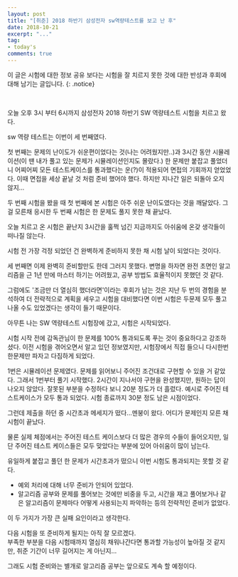 ```yaml
---
layout: post
title: "[취준] 2018 하반기 삼성전자 sw역량테스트를 보고 난 후"
date: 2018-10-21
excerpt: "..."
tag:
- today's
comments: true
---
```


이 글은 시험에 대한 정보 공유 보다는
시험을 잘 치르지 못한 것에 대한 반성과 후회에 대해 남기는 글입니다.
{: .notice}

<br/>

오늘 오후 3시 부터 6시까지 삼성전자 2018 하반기 SW 역량테스트 시험을 치르고 왔다.

sw 역량 테스트는 이번이 세 번째였다.  

첫 번째는 문제의 난이도가 쉬운편이었다는 것(나는 어려웠지만..)과 3시간 동안 시뮬레이션(이 땐 내가 풀고 있는 문제가 시뮬레이션인지도 몰랐다.) 한 문제만 붙잡고 풀었더니 어찌어찌 모든 테스트케이스를 통과했다는 운(?)이 적용되어 면접의 기회까지 얻었었다. 이때 면접을 세상 끝날 것 처럼 준비 했어야 했다. 하지만 지나간 일은 되돌아 오지 않지...  


두 번째 시험을 봤을 때 첫 번째에 본 시험은 아주 쉬운 난이도였다는 것을 깨달았다. 그걸 모른채 응시한 두 번째 시험은 한 문제도 풀지 못한 채 끝났다.  

오늘 치르고 온 시험은 끝난지 3시간을 훌쩍 넘긴 지금까지도 아쉬움에 온갖 생각들이 떠나질 않는다.  

시험 전 가장 걱정 되었던 건 완벽하게 준비하지 못한 채 시험 날이 되었다는 것이다.  

세 번째면 이제 완벽히 준비할만도 한데 그러지 못했다. 변명을 하자면 완전 초면인 알고리즘을 근 1년 만에 마스터 하기는 어려웠고, 공부 방법도 효율적이지 못했던 것 같다.  

그럼에도 '조금만 더 열심히 했더라면'이라는 후회가 남는 것은 지난 두 번의 경험을 분석하여 더 전략적으로 계획을 세우고 시험을 대비했다면 이번 시험은 두문제 모두 풀고 나올 수도 있었겠다는 생각이 들기 때문이다.  


아무튼 나는 SW 역량테스트 시험장에 갔고, 시험은 시작되었다.

시험 시작 전에 감독관님이 한 문제를 100% 통과되도록 푸는 것이 중요하다고 강조하셨다.
이전 시험을 겪어오면서 알고 있던 정보였지만, 시험장에서 직접 들으니 다시한번 한문제만 파자고 다짐하게 되었다.

1번은 시뮬레이션 문제였다.
문제를 읽어보니 주어진 조건대로 구현할 수 있을 거 같았다. 그래서 1번부터 풀기 시작했다.
2시간이 지나서야 구현을 완성했지만, 원하는 답이 나오지 않았다.
잘못된 부분을 수정하다 보니 20분 정도가 더 흘렀다.
예시로 주어진 테스트케이스가 모두 통과 되었다. 시험 종료까지 30분 정도 남은 시점이었다.  

그런데 제출을 하던 중 시간초과 메세지가 떴다...멘붕이 왔다.
어디가 문제인지 모른 채 시험이 끝났다.  

물론 실제 체점에서는 주어진 테스트 케이스보다 더 많은 경우의 수들이 들어오지만, 일단 주어진 테스트 케이스들은 모두 맞았다는 부분에 있어 아쉬움이 많이 남는다.  


유일하게 붙잡고 풀던 한 문제가 시간초과가 떴으니 이번 시험도 통과되지는 못할 것 같다.  


- 예외 처리에 대해 너무 준비가 안되어 있었다.
- 알고리즘 공부와 문제를 풀어보는 것에만 비중을 두고, 시간을 재고 풀어보거나 같은 알고리즘이 문제마다 어떻게 사용되는지 파악하는 등의 전략적인 준비가 없었다.  

이 두 가지가 가장 큰 실패 요인이라고 생각한다.  

다음 시험을 또 준비하게 될지는 아직 잘 모르겠다.  
부족한 부분을 다음 시험때까지 열심히 채워나간다면 통과할 가능성이 높아질 것 같지만, 취준 기간이 너무 길어지는 게 아닌지...  

그래도 시험 준비와는 별개로 알고리즘 공부는 앞으로도 계속 할 예정이다. 
